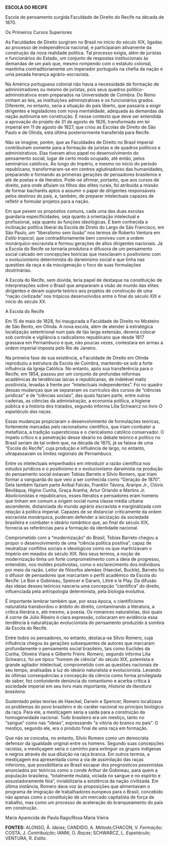 **ESCOLA DO RECIFE**

Escola de pensamento surgida Faculdade de Direito do Recife na década de
1870.

Os Primeiros Cursos Superiores

As Faculdades de Direito surgiram no Brasil no início do século XIX,
ligadas ao processo de independência nacional, e participaram ativamente
da construção da nova realidade política. Tal processo exigia, além de
juristas e funcionários do Estado, um conjunto de respostas
institucionais às demandas de um país que, mesmo rompendo com o estatuto
colonial, mantinha contraditoriamente um imperador português na chefia
da nação e uma pesada herança agrário-escravista.

Na América portuguesa colonial não havia a necessidade de formação de
administradores ou mesmo de juristas, pois seus quadros
político-administrativos eram preparados na Universidade de Coimbra. Do
Reino vinham as leis, as instituições administrativas e os funcionários
grados. Diferente, no entanto, seria a situação do país liberto, que
passaria a exigir dirigentes e legisladores com nova mentalidade,
adequada às demandas da nação autônoma em construção. É nesse contexto
que deve ser entendida a aprovação do projeto de 31 de agosto de 1826,
transformado em lei imperial em 11 de agosto de 1827, que criou as
Escolas de Direito de São Paulo e de Olinda, esta última posteriormente
transferida para Recife.

Não se imagine, porém, que as Faculdades de Direito no Brasil imperial
contribuíram somente para a formação de juristas e de quadros políticos
e administrativos. Elas tiveram ativo papel no desenvolvimento do
pensamento social, lugar de certo modo ocupado, até então, pelos
seminários católicos. Ao longo do Império, e mesmo no início do período
republicano, transformaram-se em centros aglutinadores das humanidades,
preparando e formando as primeiras gerações de pensadores brasileiros e
até de poetas e de literatos. Pode-se afirmar, portanto, que aos cursos
de direito, para onde afluíam os filhos das elites rurais, foi atribuída
a missão de formar bacharéis aptos a assumir o papel de dirigentes
responsáveis pelos destinos do país, e, também, de preparar intelectuais
capazes de refletir e formular projetos para a nação.

Em que pesem os propósitos comuns, cada uma das duas escolas guardaria
especificidades, seja quanto à orientação intelectual e profissional,
seja quanto às funções ideológicas. É bem conhecida a inclinação
política liberal da Escola de Direto do Largo de São Francisco, em São
Paulo, um “liberalismo sem ilusão” nos termos de Roberto Ventura em
*Estilo tropical*, que contraditoriamente bem conviveu com a ordem
monárquico-escravista e formou gerações de altos dirigentes nacionais.
Já a Escola do Recife se tornaria produtora e difusora de um pensamento
social calcado em concepções teóricas que mesclavam o positivismo com o
evolucionismo determinista do darwinismo social e que tinha nas questões
da raça e da miscigenação o foco de suas formulações doutrinárias.

A Escola do Recife, sem dúvida, teria papel de destaque na constituição
de interpretações sobre o Brasil que ampararam a visão de mundo das
elites dirigentes e deram suporte teórico aos projetos de construção de
uma “nação civilizada” nos trópicos desenvolvidos entre o final do
século XIX e início do século XX.

A Escola do Recife

Em 15 de maio de 1828, foi inaugurada a Faculdade de Direito no Mosteiro
de São Bento, em Olinda. A nova escola, além de atender à estratégica
localização setentrional num país de tão larga extensão, deveria colocar
sob controle e vigilância o radicalismo republicano que desde 1817
grassava em Pernambuco e que, não poucas vezes, contestara em armas a
ordem imperial imposta pelo Rio de Janeiro.

Na primeira fase de sua existência, a Faculdade de Direito em Olinda
reproduziu a estrutura da Escola de Coimbra, mantendo-se sob a forte
influência da Igreja Católica. No entanto, após sua transferência para o
Recife, em 1854, passou por um conjunto de profundas reformas acadêmicas
de tendências laicas e republicanas, de indelével matiz positivista,
levadas à frente por “intelectuais independentes”. Foi no quadro dessas
mudanças que se separaram os currículos dos cursos de “ciências
jurídicas” e de “ciências sociais”, das quais faziam parte, entre outras
cadeiras, as ciências da administração, a economia política, a higiene
pública e a história dos tratados, segundo informa Lilia Schwarcz no
livro *O espetáculo das raças*.

Essas mudanças propiciaram o desenvolvimento de formulações teóricas,
fortemente marcadas pelo racionalismo científico, que iriam combater a
metafísica, a tradição supersticiosa e o clericalismo católico
conservador. O ímpeto crítico e a penetração desse ideário no debate
teórico e político no Brasil seriam de tal ordem que, na década de 1870,
já se falava de uma “Escola do Recife”, cuja produção e influência de
largo, no entanto, ultrapassavam os limites regionais de Pernambuco.

Entre os intelectuais empenhados em introduzir a razão científica nos
estudos jurídicos e o positivismo e o evolucionismo darwinista na
produção do pensamento social estavam Tobias Barreto e Sílvio Romero,
que iriam formar a vanguarda do que veio a ser conhecida como “Geração
de 1870”. Dela também faziam parte Aníbal Falcão, Franklin Távora,
Araripe Jr., Clóvis Beviláqua, Higino Cunha, Graça Aranha, Artur Orlando
e Martins Jr. Abolicionistas e republicanos, esses literatos e
pensadores eram homens que tinham em comum a origem social numa classe
média urbana ascendente, distanciada do mundo agrário escravista e
marginalizada com relação à política imperial. Capazes de se distanciar
criticamente da ordem escravista monárquica, puderam defender a
laicização da sociedade brasileira e combater o ideário romântico que,
ao final do século XIX, fornecia as referências para a formação da
identidade nacional.

Comprometido com a “modernização” do Brasil, Tobias Barreto chegou a
propor o desenvolvimento de uma “ciência política positiva”, capaz de
neutralizar conflitos sociais e ideológicos como os que martirizavam o
Império em meados do século XIX. Nos seus termos, a noção de
modernização tinha um forte comprometimento com a ideia de progresso,
entendido, nos moldes positivistas, como o esclarecimento dos indivíduos
por meio da razão. Leitor de filósofos alemães (Haeckel, Buckle),
Barreto foi o difusor de pensadores que marcariam o perfil acadêmico da
Escola do Recife: Le Bon e Gobineau, Spencer e Darwin, Littré e le Play.
Da difusão das ideias desses teóricos nasceria uma concepção
“científica” do direito, influenciada pela antropologia determinista,
pela biologia evolutiva.

É importante lembrar também que, por essa época, o cientificismo
naturalista transbordou o âmbito do direito, contaminando a literatura,
a crítica literária e, até mesmo, a poesia. Os romances naturalistas,
dos quais *A carne* de Júlio Ribeiro é clara expressão, colocaram em
evidência essa tendência à naturalização evolucionista do pensamento
produzido à sombra da Escola do Recife.

Entre todos os pensadores, no entanto, destaca-se Sílvio Romero, cuja
influência chegou às gerações subsequentes de autores que marcaram
profundamente o pensamento social brasileiro, tais como Euclides da
Cunha, Oliveira Viana e Gilberto Freire. Romero, segundo informa Lilia
Schwarcz, foi um típico “homem de ciência” do século XIX, polemista e
grande agitador intelectual, comprometido com as questões nacionais de
seu tempo, analisadas à luz do ideário naturalista e evolucionista.
Levando às últimas consequências a concepção da ciência como forma
privilegiada do saber, fez contundente denúncia do romantismo e acerba
crítica à sociedade imperial em seu livro mais importante, *Historia da
literatura brasileira*.

Sustentado pelas teorias de Haeckel, Darwin e Spencer, Romero localizava
os problemas do povo brasileiro e do caráter nacional no princípio
biológico da raça. Para ele, a mestiçagem seria a saída para a
construção da homogeneidade nacional. Todo brasileiro era um mestiço,
tanto no “sangue” como nas “ideias”, expressando “a vitória do branco no
país”. O mestiço, segundo ele, era o produto final de uma raça em
formação.

Que não se conceba, no entanto, Sílvio Romero como um democrata defensor
da igualdade original entre os homens. Segundo suas concepções racistas,
a mestiçagem seria o caminho para extinguir os grupos indígenas e negros
através de sua diluição na raça branca. Em outros termos, a mestiçagem
era apresentada como a via de assimilação das raças inferiores, que
possibilitaria ao Brasil escapar dos prognósticos pessimistas anunciados
por teóricos como o conde Arthur de Gobineau, para quem a população
brasileira, “totalmente mulata, viciada no sangue e no espírito e
assustadoramente feia”, inviabilizaria a existência da nação civilizada.
Em última instância, Romero dava voz às proposições que alimentavam o
programa de imigração de trabalhadores europeus para o Brasil, concebido
não apenas como a constituição de um mercado capitalista de força de
trabalho, mas como um processo de aceleração do branqueamento do país em
construção.

Maria Aparecida de Paula Rago/Rosa Maria Vieira

**FONTES:** ALONSO, Â. *Ideias*; CANDIDO, A. *Método*;CHACON, V.
*Formação*; COSTA, J. *Contribuição*; IANNI, O. *Raças*; SCHWARCZ, L.
*Espetáculo*; VENTURA, R. *Estilo*.
